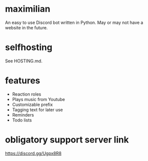# maximilian

An easy to use Discord bot written in Python.
May or may not have a website in the future.

# selfhosting
See HOSTING.md.

# features

- Reaction roles
- Plays music from Youtube
- Customizable prefix
- Tagging text for later use
- Reminders
- Todo lists


# obligatory support server link

https://discord.gg/Ugpx8R8
